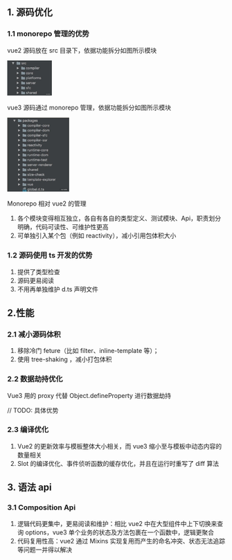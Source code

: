 ## 1. 源码优化

### 1.1 monorepo 管理的优势

vue2 源码放在 src 目录下，依据功能拆分如图所示模块

<img src="images/vue2-catalog.png" alt="vue2源码目录" style="zoom:30%;" />

vue3 源码通过 monorepo 管理，依据功能拆分如图所示模块

<img src="images/vue3-catalog.png" alt="vue3源码目录" style="zoom:30%;" />

Monorepo 相对 vue2 的管理

1. 各个模块变得相互独立，各自有各自的类型定义、测试模块、Api，职责划分明确，代码可读性、可维护性更高
1. 可单独引入某个包（例如 reactivity），减小引用包体积大小

### 1.2 源码使用 ts 开发的优势

1. 提供了类型检查
1. 源码更易阅读
1. 不用再单独维护 d.ts 声明文件

## 2.性能

### 2.1 减小源码体积

1. 移除冷门 feture（比如 filter、inline-template 等）；
2. 使用 tree-shaking ，减小打包体积

### 2.2 数据劫持优化

Vue3 用的 proxy 代替 Object.defineProperty 进行数据劫持

// TODO: 具体优势

### 2.3 编译优化

1. Vue2 的更新效率与模板整体大小相关，而 vue3 缩小至与模板中动态内容的数量相关
2. Slot 的编译优化、事件侦听函数的缓存优化，并且在运行时重写了 diff 算法

## 3. 语法 api

### 3.1 Composition Api

1. 逻辑代码更集中，更易阅读和维护：相比 vue2 中在大型组件中上下切换来查询 options，vue3 单个业务的状态及方法包裹在一个函数中，逻辑更聚合
2. 代码复用性高：vue2 通过 Mixins 实现复用而产生的命名冲突、状态无法追踪等问题一并得以解决
